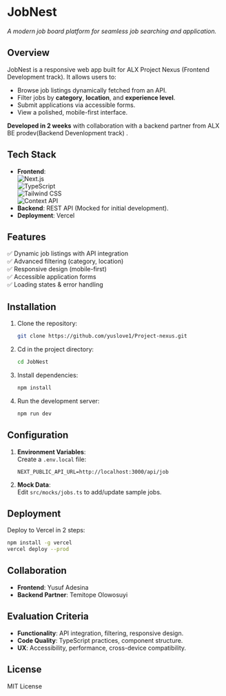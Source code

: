 # JobNest  
*A modern job board platform for seamless job searching and application.*  

## **Overview**  
JobNest is a responsive web app built for ALX Project Nexus (Frontend Development track). It allows users to:  
- Browse job listings dynamically fetched from an API.  
- Filter jobs by **category**, **location**, and **experience level**.  
- Submit applications via accessible forms.  
- View a polished, mobile-first interface.  

**Developed in 2 weeks** with collaboration with a backend partner from ALX BE prodev(Backend Devenlopment track) .  

## **Tech Stack**  
- **Frontend**:  
  ![Next.js](https://img.shields.io/badge/Next.js-13.5%2B-black?logo=next.js)  
  ![TypeScript](https://img.shields.io/badge/TypeScript-5%2B-blue?logo=typescript)  
  ![Tailwind CSS](https://img.shields.io/badge/Tailwind_CSS-3.3%2B-%2306B6D4?logo=tailwind-css)  
  ![Context API](https://img.shields.io/badge/React_Context-18%2B-%2361DAFB?logo=react)  
- **Backend**: REST API (Mocked for initial development).  
- **Deployment**: Vercel  

## **Features**  
✅ Dynamic job listings with API integration  
✅ Advanced filtering (category, location)  
✅ Responsive design (mobile-first)  
✅ Accessible application forms  
✅ Loading states & error handling  

## **Installation**  
1. Clone the repository:  
   ```bash  
   git clone https://github.com/yuslove1/Project-nexus.git

   ```
2. Cd in the project directory:  
   ```bash  
   cd JobNest  
   ```  
3. Install dependencies:  
   ```bash  
   npm install  
   ```  
3. Run the development server:  
   ```bash  
   npm run dev  
   ```  

## **Configuration**  
1. **Environment Variables**:  
   Create a `.env.local` file:  
   ```  
   NEXT_PUBLIC_API_URL=http://localhost:3000/api/job 
   ```  
2. **Mock Data**:  
   Edit `src/mocks/jobs.ts` to add/update sample jobs.  

## **Deployment**  
Deploy to Vercel in 2 steps:  
```bash  
npm install -g vercel  
vercel deploy --prod  
```  

## **Collaboration**  
- **Frontend**: Yusuf Adesina  
- **Backend Partner**: Temitope Olowosuyi

## **Evaluation Criteria**  
- **Functionality**: API integration, filtering, responsive design.  
- **Code Quality**: TypeScript practices, component structure.  
- **UX**: Accessibility, performance, cross-device compatibility.  

## **License**  
MIT License
```  
